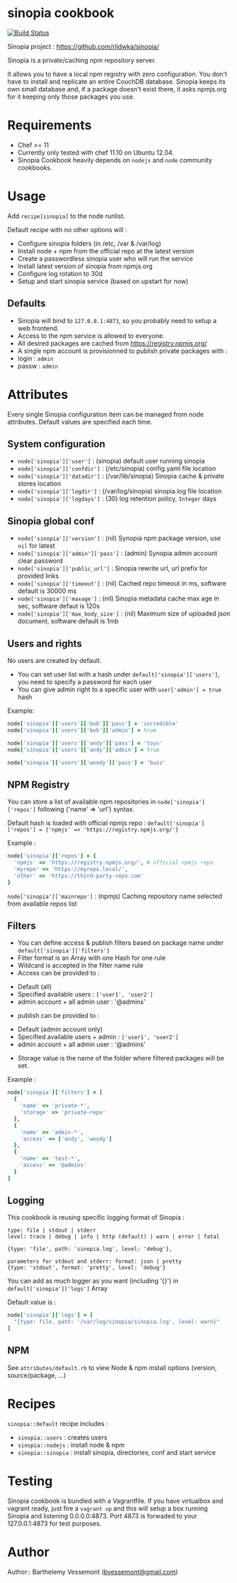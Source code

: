 # sinopia cookbook
[![Build Status](https://travis-ci.org/BarthV/sinopia-cookbook.png?branch=master)](https://travis-ci.org/BarthV/sinopia-cookbook)

Sinopia project : https://github.com/rlidwka/sinopia/

Sinopia is a private/caching npm repository server.

It allows you to have a local npm registry with zero configuration. You don't have to install and replicate an entire CouchDB database. Sinopia keeps its own small database and, if a package doesn't exist there, it asks npmjs.org for it keeping only those packages you use.

# Requirements

- Chef >= 11
- Currently only tested with chef 11.10 on Ubuntu 12.04.
- Sinopia Cookbook heavily depends on `nodejs` and `node` community cookbooks.

# Usage

Add `recipe[sinopia]` to the node runlist.

Default recipe with no other options will :

- Configure sinopia folders (in /etc, /var & /var/log)
- Install node + npm from the official repo at the latest version
- Create a passwordless sinopia user who will run the service
- Install latest version of sinopia from npmjs.org
- Configure log rotation to 30d
- Setup and start sinopia service (based on upstart for now)

## Defaults
* Sinopia will bind to `127.0.0.1:4873`, so you probably need to setup a web frontend.
* Access to the npm service is allowed to everyone.
* All desired packages are cached from https://registry.npmjs.org/
* A single npm account is provisionned to publish private packages with :
 * login : `admin`
 * passw : `admin`

# Attributes
Every single Sinopia configuration item can be managed from node attributes.
Default values are specified each time.

## System configuration

- `node['sinopia']['user']` : (sinopia) default user running sinopia
- `node['sinopia']['confdir']` : (/etc/sinopia) config.yaml file location
- `node['sinopia']['datadir']` : (/var/lib/sinopia) Sinopia cache & private stores location
- `node['sinopia']['logdir']` : (/var/log/sinopia) sinopia.log file location
- `node['sinopia']['logdays']` : (30) log retention policy, `Integer` days 

## Sinopia global conf

- `node['sinopia']['version']` : (nil) Synopia npm package version, use `nil` for latest
- `node['sinopia']['admin']['pass']` : (admin) Synopia admin account clear password
- `node['sinopia']['public_url']` : Sinopia rewrite url, url prefix for provided links
- `node['sinopia']['timeout']` : (nil) Cached repo timeout in ms, software default is 30000 ms
- `node['sinopia']['maxage']` : (nil) Sinopia metadata cache max age in sec, software defaut is 120s
- `node['sinopia']['max_body_size']` : (nil) Maximum size of uploaded json document, software default is 1mb

## Users and rights

No users are created by default.

* You can set user list with a hash under `default['sinopia']['users']`, you need to specify a password for each user
* You can give admin right to a specific user with `user['admin'] = true` hash

Example:
```ruby
node['sinopia']['users']['bob']['pass'] = 'incredible'
node['sinopia']['users']['bob']['admin'] = true

node['sinopia']['users']['andy']['pass'] = 'toys'
node['sinopia']['users']['andy']['admin'] = true

node['sinopia']['users']['woody']['pass'] = 'buzz'
```

## NPM Registry

You can store a list of available npm repositories in `node['sinopia']['repos']` following {'name' => 'url'} syntax. 

Default hash is loaded with official npmjs repo : `default['sinopia']['repos'] = {'npmjs' => 'https://registry.npmjs.org/'}`

Example :
```ruby
node['sinopia']['repos'] = {
  'npmjs' => 'https://registry.npmjs.org/', # official npmjs repo
  'myrepo' => 'https://myrepo.local/',
  'other' => 'https://third-party-repo.com'
}
```

`node['sinopia']['mainrepo']` : (npmjs) Caching repository name selected from available repos list

## Filters

- You can define access & publish filters based on package name under `default['sinopia']['filters']`
- Filter format is an Array with one Hash for one rule  
- Wildcard is accepted in the filter name rule
- Access can be provided to :
 * Default (all)
 * Specified available users : `['user1', 'user2']`
 * admin account + all admin user : '@admins'
- publish can be provided to :
 * Default (admin account only)
 * Specified available users + admin : `['user1', 'user2']`
 * admin account + all admin user : '@admins'
- Storage value is the name of the folder where filtered packages will be set.

Example :
```ruby
node['sinopia']['filters'] = [
  {
    'name' => 'private-*',
    'storage' => 'private-repo'
  },
  {
    'name' => 'admin-*',
    'access' => ['andy', 'woody']
  },
  {
    'name' => 'test-*',
    'access' => '@admins'
  }
]
```

## Logging

This cookbook is reusing specific logging format of Sinopia :

```
type: file | stdout | stderr
level: trace | debug | info | http (default) | warn | error | fatal

{type: 'file', path: 'sinopia.log', level: 'debug'},

parameters for stdout and stderr: format: json | pretty
{type: 'stdout', format: 'pretty', level: 'debug'}
```

You can add as much logger as you want (including '{}') in `default['sinopia']['logs']` Array

Default value is :
```ruby
node['sinopia']['logs'] = [
  "{type: file, path: '/var/log/sinopia/sinopia.log', level: warn}"
]
```

## NPM

See `attributes/default.rb` to view Node & npm install options (version, source/package, ...)

# Recipes

`sinopia::default` recipe includes :
- `sinopia::users` : creates users
- `sinopia::nodejs` : install node & npm
- `sinopia::sinopia` : install sinopia, directories, conf and start service

# Testing

Sinopia cookbook is bundled with a Vagrantfile. If you have virtualbox and vagrant ready, just fire a `vagrant up` and this will setup a box running Sinopia and listening 0.0.0.0:4873. Port 4873 is forwaded to your 127.0.0.1:4873 for test purposes.

# Author

Author:: Barthelemy Vessemont (<bvessemont@gmail.com>)
